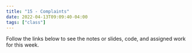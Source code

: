 ```yaml
---
title: "15 - Complaints"
date: 2022-04-13T09:09:40-04:00
tags: ["class"]
---
```




Follow the links below to see the notes or slides, code, and assigned work for this week.

